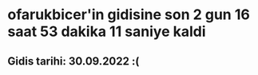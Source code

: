 # ofarukbicer'in gidisine son 2 gun 16 saat 53 dakika 11 saniye kaldi

## Gidis tarihi: 30.09.2022 :(